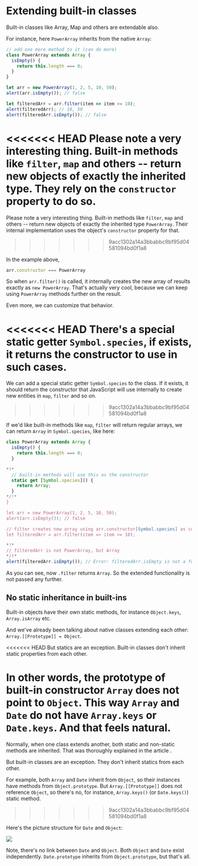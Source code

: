 
# Extending built-in classes

Built-in classes like Array, Map and others are extendable also.

For instance, here `PowerArray` inherits from the native `Array`:

```js run
// add one more method to it (can do more)
class PowerArray extends Array {
  isEmpty() {
    return this.length === 0;
  }
}

let arr = new PowerArray(1, 2, 5, 10, 50);
alert(arr.isEmpty()); // false

let filteredArr = arr.filter(item => item >= 10);
alert(filteredArr); // 10, 50
alert(filteredArr.isEmpty()); // false
```

<<<<<<< HEAD
Please note a very interesting thing. Built-in methods like `filter`, `map` and others -- return new objects of exactly the inherited type. They rely on the `constructor` property to do so.
=======
Please note a very interesting thing. Built-in methods like `filter`, `map` and others -- return new objects of exactly the inherited type `PowerArray`. Their internal implementation uses the object's `constructor` property for that.
>>>>>>> 9acc1302a14a3bbabbc9bf95d04581094bd0f1a8

In the example above,
```js
arr.constructor === PowerArray
```

So when `arr.filter()` is called, it internally creates the new array of results exactly as `new PowerArray`.
That's actually very cool, because we can keep using `PowerArray` methods further on the result.

Even more, we can customize that behavior.

<<<<<<< HEAD
There's a special static getter `Symbol.species`, if exists, it returns the constructor to use in such cases.
=======
We can add a special static getter `Symbol.species` to the class. If it exists, it should return the constructor that JavaScript will use internally to create new entities in `map`, `filter` and so on.
>>>>>>> 9acc1302a14a3bbabbc9bf95d04581094bd0f1a8

If we'd like built-in methods like `map`, `filter` will return regular arrays, we can return `Array` in `Symbol.species`, like here:

```js run
class PowerArray extends Array {
  isEmpty() {
    return this.length === 0;
  }

*!*
  // built-in methods will use this as the constructor
  static get [Symbol.species]() {
    return Array;
  }
*/!*
}

let arr = new PowerArray(1, 2, 5, 10, 50);
alert(arr.isEmpty()); // false

// filter creates new array using arr.constructor[Symbol.species] as constructor
let filteredArr = arr.filter(item => item >= 10);

*!*
// filteredArr is not PowerArray, but Array
*/!*
alert(filteredArr.isEmpty()); // Error: filteredArr.isEmpty is not a function
```

As you can see, now `.filter` returns `Array`. So the extended functionality is not passed any further.

## No static inheritance in built-ins

Built-in objects have their own static methods, for instance `Object.keys`, `Array.isArray` etc.

And we've already been talking about native classes extending each other: `Array.[[Prototype]] = Object`.

<<<<<<< HEAD
But statics are an exception. Built-in classes don't inherit static properties from each other.

In other words, the prototype of built-in constructor `Array` does not point to `Object`. This way `Array` and `Date` do not have `Array.keys` or `Date.keys`. And that feels natural.
=======
Normally, when one class extends another, both static and non-static methods are inherited. That was thoroughly explained in the article [](info:static-properties-methods#statics-and-inheritance).

But built-in classes are an exception. They don't inherit statics from each other.

For example, both `Array` and `Date` inherit from `Object`, so their instances have methods from `Object.prototype`. But `Array.[[Prototype]]` does not reference `Object`, so there's no, for instance, `Array.keys()` (or `Date.keys()`) static method.
>>>>>>> 9acc1302a14a3bbabbc9bf95d04581094bd0f1a8

Here's the picture structure for `Date` and `Object`:

![](object-date-inheritance.svg)

Note, there's no link between `Date` and `Object`. Both `Object` and `Date` exist independently. `Date.prototype` inherits from `Object.prototype`, but that's all.
